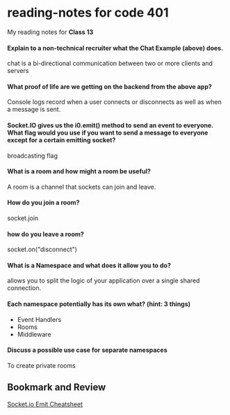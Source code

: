 # reading-notes for code 401

My reading notes for **Class 13**

#### Explain to a non-technical recruiter what the Chat Example (above) does.

chat is a bi-directional communication between two or more clients and servers

#### What proof of life are we getting on the backend from the above app?

Console logs record when a user connects or disconnects as well as when a message is sent.

#### Socket.IO gives us the i0.emit() method to send an event to everyone. What flag would you use if you want to send a message to everyone except for a certain emitting socket?

broadcasting flag

#### What is a room and how might a room be useful?

A room is a channel that sockets can join and leave.

#### How do you join a room?

socket.join

#### how do you leave a room?

socket.on("disconnect")

#### What is a Namespace and what does it allow you to do?

allows you to split the logic of your application over a single shared connection.

#### Each namespace potentially has its own what? (hint: 3 things)

* Event Handlers
* Rooms
* Middleware

#### Discuss a possible use case for separate namespaces

To create private rooms

## Bookmark and Review
[Socket.io Emit Cheatsheet](https://socket.io/docs/v4/emit-cheatsheet/)